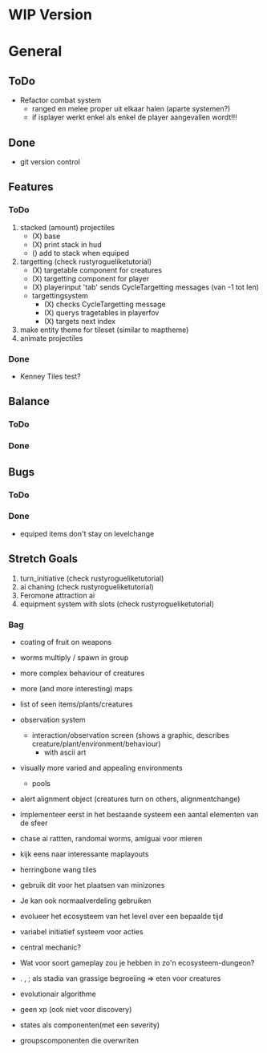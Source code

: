 # WIP Version

# General
## ToDo
- Refactor combat system
    - ranged en melee proper uit elkaar halen (aparte systemen?)
    - if isplayer werkt enkel als enkel de player aangevallen wordt!!!
## Done
- git version control

## Features
### ToDo
1. stacked (amount) projectiles
    - (X) base
    - (X) print stack in hud
    - () add to stack when equiped
2. targetting (check rustyrogueliketutorial)
    - (X) targetable component for creatures
    - (X) targetting component for player
    - (X) playerinput 'tab' sends CycleTargetting messages (van -1 tot len)
    - targettingsystem
        - (X) checks CycleTargetting message
        - (X) querys tragetables in playerfov
        - (X) targets next index
3. make entity theme for tileset (similar to maptheme)
4. animate projectiles
### Done
- Kenney Tiles test?


## Balance
### ToDo

### Done


## Bugs
### ToDo
### Done
- equiped items don't stay on levelchange


## Stretch Goals

1. turn_initiative (check rustyrogueliketutorial)
2. ai chaning (check rustyrogueliketutorial)
3. Feromone attraction ai
4. equipment system with slots (check rustyrogueliketutorial)

### Bag
- coating of fruit on weapons
- worms multiply / spawn in group
- more complex behaviour of creatures
- more (and more interesting) maps
- list of seen items/plants/creatures
- observation system
    - interaction/observation screen (shows a graphic, describes creature/plant/environment/behaviour)
        - with ascii art
- visually more varied and appealing environments
    - pools
- alert alignment object (creatures turn on others, alignmentchange)

- implementeer eerst in het bestaande systeem een aantal elementen van de sfeer
- chase ai rattten, randomai worms, amiguai voor mieren
- kijk eens naar interessante maplayouts
- herringbone wang tiles
- gebruik dit voor het plaatsen van minizones
- Je kan ook normaalverdeling gebruiken
- evolueer het ecosysteem van het level over een bepaalde tijd
- variabel initiatief systeem voor acties
- central mechanic?
- Wat voor soort gameplay zou je hebben in zo'n ecosysteem-dungeon?
- . , ; als stadia van grassige begroeiing => eten voor creatures
- evolutionair algorithme
- geen xp (ook niet voor discovery)
- states als componenten(met een severity)
- groupscomponenten die overwriten
